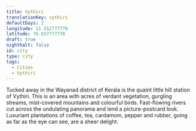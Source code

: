 ```yaml
---
title: Vythiri
translationKey: vythiri
defaultDays: 2
longitude: 11.552777778
latitude: 76.037777778
draft: true
nighthalt: false
id: city
type: city
tags:
  - Cities
  - Vythiri
---
```

Tucked away in the Wayanad district of Kerala is the quaint little hill station of Vythiri. This is an area with acres of verdant vegetation, gurgling streams, mist-covered mountains and colourful birds. Fast-flowing rivers cut across the undulating panorama and lend a picture-postcard look. Luxuriant plantations of coffee, tea, cardamom, pepper and rubber, going as far as the eye can see, are a sheer delight.    